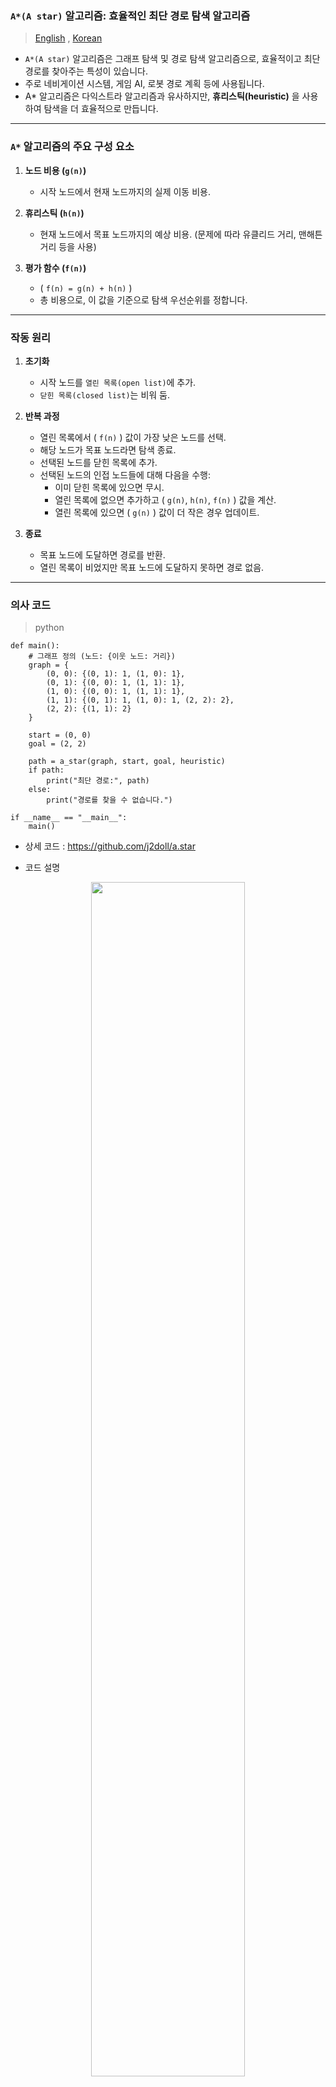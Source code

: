 ### `A*(A star)` 알고리즘: 효율적인 최단 경로 탐색 알고리즘

> [English](README.md) , [Korean](README.ko.md)

- `A*(A star)` 알고리즘은 그래프 탐색 및 경로 탐색 알고리즘으로, 효율적이고 최단 경로를 찾아주는 특성이 있습니다. 
- 주로 네비게이션 시스템, 게임 AI, 로봇 경로 계획 등에 사용됩니다. 
- A* 알고리즘은 다익스트라 알고리즘과 유사하지만, **휴리스틱(heuristic)** 을 사용하여 탐색을 더 효율적으로 만듭니다.

---

### `A*` 알고리즘의 주요 구성 요소

1. **노드 비용 (`g(n)`)**
   - 시작 노드에서 현재 노드까지의 실제 이동 비용.

2. **휴리스틱 (`h(n)`)**
   - 현재 노드에서 목표 노드까지의 예상 비용. (문제에 따라 유클리드 거리, 맨해튼 거리 등을 사용)

3. **평가 함수 (`f(n)`)**
   - \( `f(n) = g(n) + h(n)` \)
   - 총 비용으로, 이 값을 기준으로 탐색 우선순위를 정합니다.

---

### 작동 원리

1. **초기화**
   - 시작 노드를 `열린 목록(open list)`에 추가.
   - `닫힌 목록(closed list)`는 비워 둠.

2. **반복 과정**
   - 열린 목록에서 \( `f(n)` \) 값이 가장 낮은 노드를 선택.
   - 해당 노드가 목표 노드라면 탐색 종료.
   - 선택된 노드를 닫힌 목록에 추가.
   - 선택된 노드의 인접 노드들에 대해 다음을 수행:
     - 이미 닫힌 목록에 있으면 무시.
     - 열린 목록에 없으면 추가하고 \( `g(n)`, `h(n)`, `f(n)` \) 값을 계산.
     - 열린 목록에 있으면 \( `g(n)` \) 값이 더 작은 경우 업데이트.

3. **종료**
   - 목표 노드에 도달하면 경로를 반환.
   - 열린 목록이 비었지만 목표 노드에 도달하지 못하면 경로 없음.

---

### 의사 코드
> python
```
def main():
    # 그래프 정의 (노드: {이웃 노드: 거리})
    graph = {
        (0, 0): {(0, 1): 1, (1, 0): 1},
        (0, 1): {(0, 0): 1, (1, 1): 1},
        (1, 0): {(0, 0): 1, (1, 1): 1},
        (1, 1): {(0, 1): 1, (1, 0): 1, (2, 2): 2},
        (2, 2): {(1, 1): 2}
    }

    start = (0, 0)
    goal = (2, 2)

    path = a_star(graph, start, goal, heuristic)
    if path:
        print("최단 경로:", path)
    else:
        print("경로를 찾을 수 없습니다.")

if __name__ == "__main__":
    main()
```

- 상세 코드 : https://github.com/j2doll/a.star

- 코드 설명

<p align="center"> <img width="70%"  src="https://gist.githubusercontent.com/j2doll/36975662784b338d0b36ab12ea29fc5e/raw/dd99d47e5d9067eec4cb7129b5512d43461180cc/output%2520(1).png" /> </p>

A* 알고리즘은 최적의 경로를 탐색하는 알고리즘이지만, **최적의 경로가 여러 개 존재**할 경우에도 동일한 휴리스틱과 비용 조건에서 **하나의 경로만 반환**합니다. 

주어진 그래프에서 `(0, 0)`에서 시작해 `(1, 0)`을 경유하여 `(1, 1)`과 `(2, 2)`로 가는 경로가 최단 경로로 가능한지 확인하려면 각 경로의 총 비용을 계산해 봐야 합니다.

#### 1. 현재 경로 (A* 알고리즘이 반환한 경로)
- `(0, 0) → (0, 1) → (1, 1) → (2, 2)`
- 비용 계산:
  - `(0, 0) → (0, 1)`: 비용 1
  - `(0, 1) → (1, 1)`: 비용 1
  - `(1, 1) → (2, 2)`: 비용 2
  - **총 비용 = 1 + 1 + 2 = 4**

#### 2. 다른 경로 (경유지 추가)
- `(0, 0) → (1, 0) → (1, 1) → (2, 2)`
- 비용 계산:
  - `(0, 0) → (1, 0)`: 비용 1
  - `(1, 0) → (1, 1)`: 비용 1
  - `(1, 1) → (2, 2)`: 비용 2
  - **총 비용 = 1 + 1 + 2 = 4**

#### 분석 결과
두 경로의 총 비용은 동일합니다. 따라서 `(0, 0)`에서 `(1, 0)`을 경유하여 `(1, 1)`과 `(2, 2)`로 가는 경로도 최단 경로로 가능합니다.

#### `A*` 알고리즘의 특성
- `A*` 알고리즘은 **하나의 최단 경로만 반환** 하기 때문에, 동일한 비용의 다른 최단 경로는 탐색 과정에서 선택되지 않을 수 있습니다.
- 여러 최단 경로를 모두 찾으려면 알고리즘을 약간 수정하거나, BFS와 같은 다른 접근법을 사용해야 합니다.


---

### `A*` 알고리즘의 장점
1. **최적성**: \( `h(n)` \)이 **허용적**(`admissible`) 이고, **일관성**(`consistent`) 을 만족하면 항상 최단 경로를 보장.
2. **효율성**: 불필요한 경로 탐색을 줄이기 때문에 빠름.

### 사용 예시
1. **게임 개발**: 유닛이 장애물을 피해 목표 지점으로 이동할 때.
2. **로봇 공학**: 로봇 경로 계획.
3. **네비게이션 시스템**: 차량 경로 탐색.
